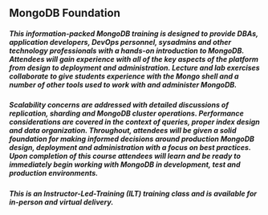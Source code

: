 
## MongoDB Foundation

##### This information-packed MongoDB training is designed to provide DBAs, application developers, DevOps personnel, sysadmins and other technology professionals with a hands-on introduction to MongoDB. Attendees will gain experience with all of the key aspects of the platform from design to deployment and administration. Lecture and lab exercises collaborate to give students experience with the Mongo shell and a number of other tools used to work with and administer MongoDB. 

##### Scalability concerns are addressed with detailed discussions of replication, sharding and MongoDB cluster operations. Performance considerations are covered in the context of queries, proper index design and data organization. Throughout, attendees will be given a solid foundation for making informed decisions around production MongoDB design, deployment and administration with a focus on best practices. Upon completion of this course attendees will learn and be ready to immediately begin working with MongoDB in development, test and production environments.

##### This is an Instructor-Led-Training (ILT) training class and is available for in-person and virtual delivery.
